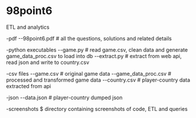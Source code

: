 # 98point6

ETL and analytics

-pdf 
--98point6.pdf # all the questions, solutions and related details

-python executables
--game.py # read game.csv, clean data and generate game_data_proc.csv to load into db
--extract.py # extract from web api, read json and write to country.csv

-csv files
--game.csv # original game data
--game_data_proc.csv # processed and transformed game data
--country.csv # player-country data extracted from api

-json
--data.json # player-country dumped json

-screenshots $ directory containing screenshots of code, ETL and queries
